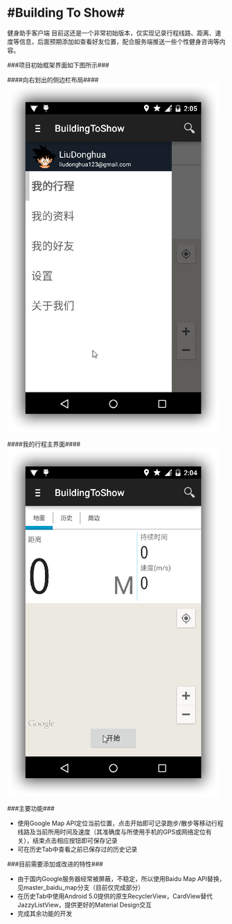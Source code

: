 #Building To Show#
===========================================

健身助手客户端
目前这还是一个非常初始版本，仅实现记录行程线路、距离、速度等信息，后面预期添加如查看好友位置，配合服务端推送一些个性健身咨询等内容。

###项目初始框架界面如下图所示###

####向右划出的侧边栏布局####
![](other/buildingtoshow_slide_menu.png)

####我的行程主界面####
![](other/buildingtoshow_main.png)


###主要功能###
* 使用Google Map API定位当前位置，点击开始即可记录跑步/散步等移动行程线路及当前所用时间及速度（其准确度与所使用手机的GPS或网络定位有关），结束点击相应按钮即可保存记录
* 可在历史Tab中查看之前已保存过的历史记录

###目前需要添加或改进的特性###
* 由于国内Google服务器经常被屏蔽，不稳定，所以使用Baidu Map API替换，见master_baidu_map分支（目前仅完成部分）
* 在历史Tab中使用Android 5.0提供的原生RecyclerView，CardView替代JazzyListView，提供更好的Material Design交互
* 完成其余功能的开发